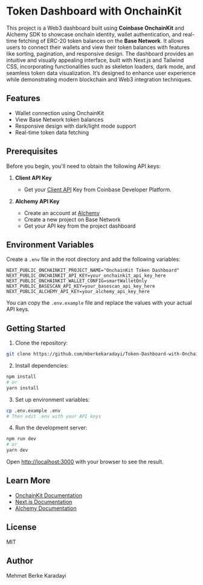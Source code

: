 # Token Dashboard with OnchainKit
This project is a Web3 dashboard built using **Coinbase OnchainKit** and Alchemy SDK to showcase onchain identity, wallet authentication, and real-time fetching of ERC-20 token balances on the **Base Network**. It allows users to connect their wallets and view their token balances with features like sorting, pagination, and responsive design. The dashboard provides an intuitive and visually appealing interface, built with Next.js and Tailwind CSS, incorporating functionalities such as skeleton loaders, dark mode, and seamless token data visualization. It’s designed to enhance user experience while demonstrating modern blockchain and Web3 integration techniques.

## Features

- Wallet connection using OnchainKit
- View Base Network token balances
- Responsive design with dark/light mode support
- Real-time token data fetching

## Prerequisites

Before you begin, you'll need to obtain the following API keys:

1. **Client API Key**
   - Get your [Client API](https://portal.cdp.coinbase.com/projects/api-keys/client-key) Key from Coinbase Developer Platform.
     
2. **Alchemy API Key**
   - Create an account at [Alchemy](https://dashboard.alchemy.com)
   - Create a new project on Base Network
   - Get your API key from the project dashboard

## Environment Variables

Create a `.env` file in the root directory and add the following variables:

```env
NEXT_PUBLIC_ONCHAINKIT_PROJECT_NAME="OnchainKit Token Dashboard"
NEXT_PUBLIC_ONCHAINKIT_API_KEY=your_onchainkit_api_key_here
NEXT_PUBLIC_ONCHAINKIT_WALLET_CONFIG=smartWalletOnly
NEXT_PUBLIC_BASESCAN_API_KEY=your_basescan_api_key_here
NEXT_PUBLIC_ALCHEMY_API_KEY=your_alchemy_api_key_here 
```


You can copy the `.env.example` file and replace the values with your actual API keys.

## Getting Started

1. Clone the repository:

```bash
git clone https://github.com/mberkekaradayi/Token-Dashboard-with-OnchainKit.git
```

2. Install dependencies:

```bash
npm install
# or
yarn install
```

3. Set up environment variables:

```bash
cp .env.example .env
# Then edit .env with your API keys
```

4. Run the development server:

```bash
npm run dev
# or
yarn dev
```

Open [http://localhost:3000](http://localhost:3000) with your browser to see the result.

## Learn More

- [OnchainKit Documentation](https://onchainkit.xyz/getting-started)
- [Next.js Documentation](https://nextjs.org/docs)
- [Alchemy Documentation](https://docs.alchemy.com)

## License

MIT

## Author

Mehmet Berke Karadayi
